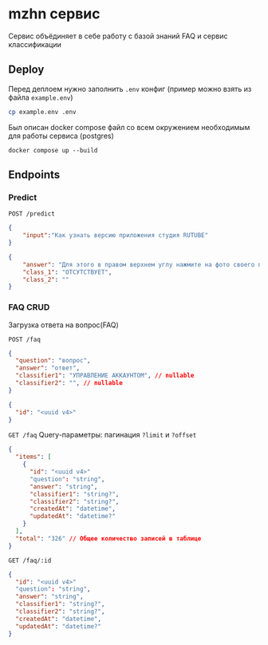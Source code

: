 # mzhn сервис

Сервис объёдиняет в себе работу с базой знаний FAQ и сервис классификации

## Deploy

Перед деплоем нужно заполнить `.env` конфиг (пример можно взять из файла `example.env`)
```bash
cp example.env .env
```

Был описан docker compose файл со всем окружением необходимым для работы сервиса (postgres)
```
docker compose up --build
```

## Endpoints

### Predict

`POST /predict`
```json
{
	"input":"Как узнать версию приложения студия RUTUBE"
}
```
```json
{
	"answer": "Для этого в правом верхнем углу нажмите на фото своего профиля и под кнопкой \"Выйти\" будет указана версия приложения Студия RUTUBE.",
	"class_1": "ОТСУТСТВУЕТ",
	"class_2": ""
}
```

### FAQ CRUD

Загрузка ответа на вопрос(FAQ)

`POST /faq`
```json
{
  "question": "вопрос",
  "answer": "ответ",
  "classifier1": "УПРАВЛЕНИЕ АККАУНТОМ", // nullable
  "classifier2": "", // nullable
}
```
```json
{
  "id": "<uuid v4>"
}
```

`GET /faq` Query-параметры: пагинация `?limit` и `?offset`
```json
{
  "items": [
    {
      "id": "<uuid v4>"
      "question": "string",
      "answer": "string",
      "classifier1": "string?",
      "classifier2": "string?",
      "createdAt": "datetime",
      "updatedAt": "datetime?"
    }
  ],
  "total": "326" // Общее количество записей в таблице
}
```


`GET /faq/:id`
```json
{
  "id": "<uuid v4>"
  "question": "string",
  "answer": "string",
  "classifier1": "string?",
  "classifier2": "string?",
  "createdAt": "datetime",
  "updatedAt": "datetime?"
}
```
